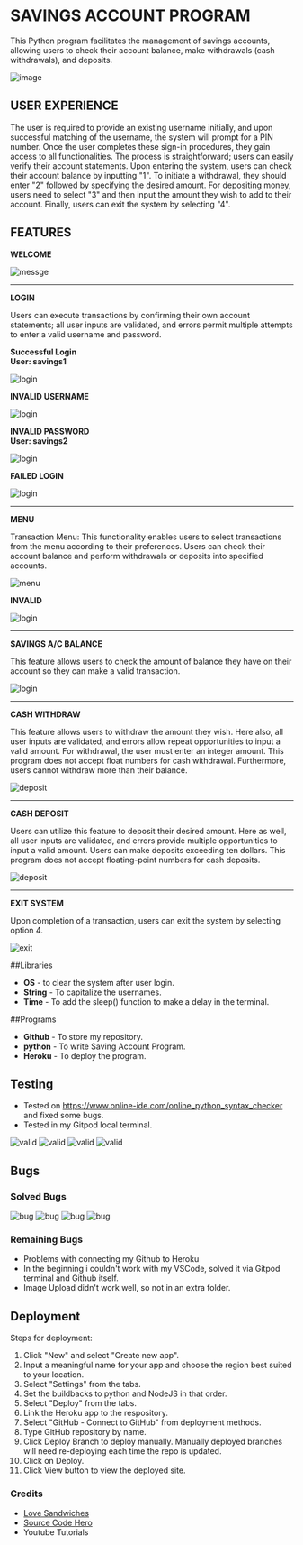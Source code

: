 # SAVINGS ACCOUNT PROGRAM


This Python program facilitates the management of savings accounts, allowing users to check their account balance, make withdrawals (cash withdrawals), and deposits.

![image](/mockup.png)

## USER EXPERIENCE

The user is required to provide an existing username initially, and upon successful matching of the username, the system will prompt for a PIN number. Once the user completes these sign-in procedures, they gain access to all functionalities. The process is straightforward; users can easily verify their account statements. Upon entering the system, users can check their account balance by inputting "1". To initiate a withdrawal, they should enter "2" followed by specifying the desired amount. For depositing money, users need to select "3" and then input the amount they wish to add to their account. Finally, users can exit the system by selecting "4".



## FEATURES


**WELCOME**

![messge](/welcome_message.png)

______

**LOGIN** 

 Users can execute transactions by confirming their own account statements; all user inputs are validated, and errors permit  multiple attempts to enter a valid username and password.

**Successful Login**<br>
**User: savings1**

![login](/correct_username.png)

**INVALID USERNAME**

![login](/invalid_username.png)

**INVALID PASSWORD**<br>
**User: savings2**

![login](/invalid_pin1.png)



**FAILED LOGIN**

![login](/invalid_pin1.png)

______

**MENU** 

 Transaction Menu: This functionality enables users to select transactions from the menu according to their preferences.      Users can check their account balance and perform withdrawals or deposits into specified accounts.

![menu](/choose.png)



**INVALID** 

![login](/invalid_pin1.png)


______

**SAVINGS A/C BALANCE**

 This feature allows users to check the amount of balance they have on their account so they can make a valid transaction.

![login](/balance.png)

____________

**CASH WITHDRAW**

 This feature allows users to withdraw the amount they wish. Here also, all user inputs are validated, and errors allow repeat opportunities to input a valid amount. For withdrawal, the user must enter an integer amount. This program does not accept float numbers for cash withdrawal. Furthermore, users cannot withdraw more than their balance.

![deposit](/withdraw.png)

___________________

**CASH DEPOSIT**

 Users can utilize this feature to deposit their desired amount. Here as well, all user inputs are validated, and errors      provide multiple opportunities to input a valid amount. Users can make deposits exceeding ten dollars. This program does     not  accept floating-point numbers for cash deposits.

![deposit](/withdrawal_amount.png)

_______________________


**EXIT SYSTEM**

Upon completion of a transaction, users can exit the system by selecting option 4.

![exit](/exit.png)



##Libraries
- **OS** - to clear the system after user login.
- **String** - To capitalize the usernames.
- **Time** - To add the sleep() function to make a delay in the terminal.

##Programs
- **Github** - To store my repository.
- **python** - To write Saving Account Program.
- **Heroku** - To deploy the program.

## Testing

- Tested on https://www.online-ide.com/online_python_syntax_checker and fixed some bugs.
- Tested in my Gitpod local terminal.

![valid](/valid_1.png)
![valid](/valid_2.png)
![valid](/valid_3.png)
![valid](/valid_4.png)

## Bugs

### Solved Bugs

![bug](/bug.png)
![bug](/bug_1.png)
![bug](/bug_2.png)
![bug](/bug_3.png)

### Remaining Bugs
    
- Problems with connecting my Github to Heroku
- In the beginning i couldn't work with my VSCode, solved it via Gitpod terminal and Github itself.
- Image Upload didn't work well, so not in an extra folder.

## Deployment

Steps for deployment:
1. Click "New" and select "Create new app".
2. Input a meaningful name for your app and choose the region best suited to your location.
3. Select "Settings" from the tabs.
4. Set the buildbacks to python and NodeJS in that order.
5. Select "Deploy" from the tabs.
6. Link the Heroku app to the respository.
7. Select "GitHub - Connect to GitHub" from deployment methods.
8. Type GitHub repository by name.
9. Click Deploy Branch to deploy manually. Manually deployed branches will need re-deploying each time the repo is updated.
10. Click on Deploy.
11. Click View button to view the deployed site.

### Credits

- [Love Sandwiches](https://github.com/Code-Institute-Solutions/love-sandwiches-p5-sourcecode) 
- [Source Code Hero](https://sourcecodehero.com/atm-program-in-python-with-source-code/)
- Youtube Tutorials

